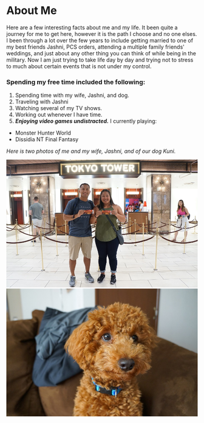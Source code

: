 # About Me

Here are a few interesting facts about me and my life. It been quite a journey for me to get here, however it is the path I choose and no one elses. I been through a lot over the few years to include getting married to one of my best friends Jashni, PCS orders, attending a multiple family friends' weddings, and just about any other thing you can think of while being in the military. Now I am just trying to take life day by day and trying not to stress to much about certain events that is not under my control. 

### Spending my free time included the following: 
1. Spending time with my wife, Jashni, and dog.
1. Traveling with Jashni
1. Watching several of my TV shows.
1. Working out whenever I have time.
1. ***Enjoying video games undistracted.*** I currently playing:
+ Monster Hunter World
+ Dissidia NT Final Fantasy

*Here is two photos of me and my wife, Jashni, and of our dog Kuni.*

![Alt](Family.JPG)
![Alt](Kuni.JPG)


